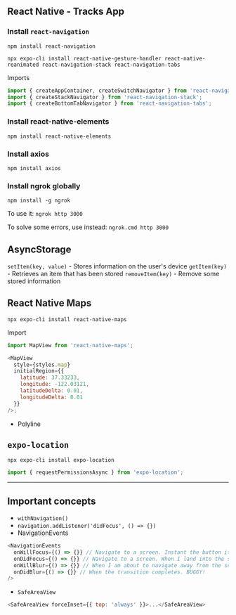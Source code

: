 ## React Native - Tracks App

### Install `react-navigation`

`npm install react-navigation`

`npx expo-cli install react-native-gesture-handler react-native-reanimated react-navigation-stack react-navigation-tabs`

Imports

```js
import { createAppContainer, createSwitchNavigator } from 'react-navigation';
import { createStackNavigator } from 'react-navigation-stack';
import { createBottomTabNavigator } from 'react-navigation-tabs';
```

### Install react-native-elements

`npm install react-native-elements`

### Install axios

`npm install axios`

### Install ngrok globally

`npm install -g ngrok`

To use it:
`ngrok http 3000`

To solve some errors, use instead:
`ngrok.cmd http 3000`

## AsyncStorage

`setItem(key, value)` - Stores information on the user's device
`getItem(key)` - Retrieves an item that has been stored
`removeItem(key)` - Remove some stored information

## React Native Maps

`npx expo-cli install react-native-maps`

Import

```js
import MapView from 'react-native-maps';

<MapView
  style={styles.map}
  initialRegion={{
    latitude: 37.33233,
    longitude: -122.03121,
    latitudeDelta: 0.01,
    longitudeDelta: 0.01
  }}
/>;
```

- Polyline

## `expo-location`

`npx expo-cli install expo-location`

```js
import { requestPermissionsAsync } from 'expo-location';
```

---

## Important concepts

- `withNavigation()`
- `navigation.addListener('didFocus', () => {})`
- NavigationEvents

```js
<NavigationEvents
  onWillFocus={() => {}} // Navigate to a screen. Instant the button it is pressed.
  onDidFocus={() => {}} // Navigate to a screen. When I land into the screen.
  onWillBlur={() => {}} // When I am about to navigate away from the screen
  onDidBlur={() => {}} // When the transition completes. BUGGY!
/>
```

- `SafeAreaView`

```js
<SafeAreaView forceInset={{ top: 'always' }}>...</SafeAreaView>
```
